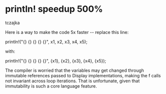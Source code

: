 # println! speedup 500%
tczajka

Here is a way to make the code 5x faster -- replace this line:

println!("{} {} {} {} {}", x1, x2, x3, x4, x5);

with:

println!("{} {} {} {} {}", {x1}, {x2}, {x3}, {x4}, {x5});

The compiler is worried that the variables may get changed through immutable references passed to Display implementations, making the f calls not invariant across loop iterations. That is unfortunate, given that immutability is such a core language feature.